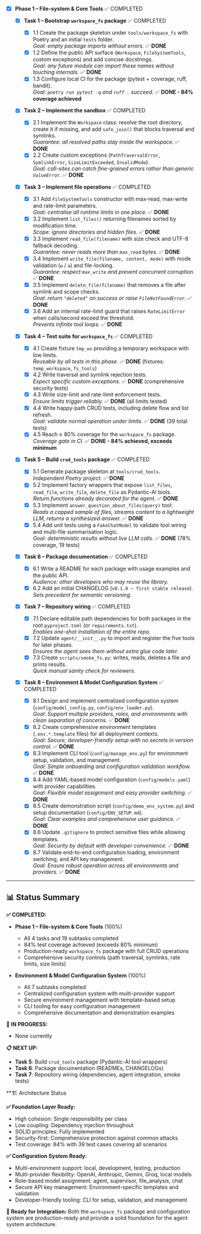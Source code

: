 - [x] **Phase 1 – File-system & Core Tools** ✅ COMPLETED

  - [x] **Task 1 – Bootstrap `workspace_fs` package** ✅ COMPLETED

    - [x] 1.1 Create the package skeleton under `tools/workspace_fs` with Poetry and an initial `tests` folder.  
           _Goal: empty package imports without errors._ ✅ **DONE**
    - [x] 1.2 Define the public API surface (`Workspace`, `FileSystemTools`, custom exceptions) and add concise docstrings.  
           _Goal: any future module can import these names without touching internals._ ✅ **DONE**
    - [x] 1.3 Configure local CI for the package (pytest + coverage, ruff, bandit).  
           _Goal: `poetry run pytest -q` and `ruff .` succeed._ ✅ **DONE - 84% coverage achieved**

  - [x] **Task 2 – Implement the sandbox** ✅ COMPLETED

    - [x] 2.1 Implement the `Workspace` class: resolve the root directory, create it if missing, and add `safe_join()` that blocks traversal and symlinks.  
           _Guarantee: all resolved paths stay inside the workspace._ ✅ **DONE**
    - [x] 2.2 Create custom exceptions (`PathTraversalError`, `SymlinkError`, `SizeLimitExceeded`, `InvalidMode`).  
           _Goal: call-sites can catch fine-grained errors rather than generic `ValueError`._ ✅ **DONE**

  - [x] **Task 3 – Implement file operations** ✅ COMPLETED

    - [x] 3.1 Add `FileSystemTools` constructor with max-read, max-write and rate-limit parameters.  
           _Goal: centralise all runtime limits in one place._ ✅ **DONE**
    - [x] 3.2 Implement `list_files()` returning filenames sorted by modification time.  
           _Scope: ignore directories and hidden files._ ✅ **DONE**
    - [x] 3.3 Implement `read_file(filename)` with size check and UTF-8 fallback decoding.  
           _Guarantee: never reads more than `max_read` bytes._ ✅ **DONE**
    - [x] 3.4 Implement `write_file(filename, content, mode)` with mode validation (`w` / `a`) and file-locking.  
           _Guarantee: respect `max_write` and prevent concurrent corruption._ ✅ **DONE**
    - [x] 3.5 Implement `delete_file(filename)` that removes a file after symlink and scope checks.  
           _Goal: return `"deleted"` on success or raise `FileNotFoundError`._ ✅ **DONE**
    - [x] 3.6 Add an internal rate-limit guard that raises `RateLimitError` when calls/second exceed the threshold.  
           _Prevents infinite tool loops._ ✅ **DONE**

  - [x] **Task 4 – Test suite for `workspace_fs`** ✅ COMPLETED

    - [x] 4.1 Create fixture `tmp_ws` providing a temporary workspace with low limits.  
           _Reusable by all tests in this phase._ ✅ **DONE** (fixtures: `temp_workspace`, `fs_tools`)
    - [x] 4.2 Write traversal and symlink rejection tests.  
           _Expect specific custom exceptions._ ✅ **DONE** (comprehensive security tests)
    - [x] 4.3 Write size-limit and rate-limit enforcement tests.  
           _Ensure limits trigger reliably._ ✅ **DONE** (all limits tested)
    - [x] 4.4 Write happy-path CRUD tests, including delete flow and list refresh.  
           _Goal: validate normal operation under limits._ ✅ **DONE** (39 total tests)
    - [x] 4.5 Reach ≥ 80% coverage for the `workspace_fs` package.  
           _Coverage gate in CI._ ✅ **DONE - 84% achieved, exceeds minimum**

  - [x] **Task 5 – Build `crud_tools` package** ✅ COMPLETED

    - [x] 5.1 Generate package skeleton at `tools/crud_tools`.  
           _Independent Poetry project._ ✅ **DONE**
    - [x] 5.2 Implement factory wrappers that expose `list_files`, `read_file`, `write_file`, `delete_file` as Pydantic-AI tools.  
           _Return functions already decorated for the agent._ ✅ **DONE**
    - [x] 5.3 Implement `answer_question_about_files(query)` tool:  
           _Reads a capped sample of files, streams content to a lightweight LLM, returns a synthesized answer._ ✅ **DONE**
    - [x] 5.4 Add unit tests using a `FakeChatModel` to validate tool wiring and multi-file summarisation logic.  
           _Goal: deterministic results without live LLM calls._ ✅ **DONE** (78% coverage, 19 tests)

  - [x] **Task 6 – Package documentation** ✅ COMPLETED

    - [x] 6.1 Write a README for each package with usage examples and the public API.  
           _Audience: other developers who may reuse the library._
    - [x] 6.2 Add an initial CHANGELOG (`v0.1.0 – first stable release`).  
           _Sets precedent for semantic versioning._

  - [x] **Task 7 – Repository wiring** ✅ COMPLETED

    - [x] 7.1 Declare editable path dependencies for both packages in the root `pyproject.toml` (or `requirements.txt`).  
           _Enables one-shot installation of the entire repo._
    - [x] 7.2 Update `agent/__init__.py` to import and register the five tools for later phases.  
           _Ensures the agent sees them without extra glue code later._
    - [x] 7.3 Create `scripts/smoke_fs.py`: writes, reads, deletes a file and prints results.  
           _Quick manual sanity check for reviewers._

  - [x] **Task 8 – Environment & Model Configuration System** ✅ COMPLETED

    - [x] 8.1 Design and implement centralized configuration system (`config/model_config.py`, `config/env_loader.py`).  
           _Goal: Support multiple providers, roles, and environments with clean separation of concerns._ ✅ **DONE**
    - [x] 8.2 Create comprehensive environment templates (`.env.*.template` files) for all deployment contexts.  
           _Goal: Secure, developer-friendly setup with no secrets in version control._ ✅ **DONE**
    - [x] 8.3 Implement CLI tool (`config/manage_env.py`) for environment setup, validation, and management.  
           _Goal: Simple onboarding and configuration validation workflow._ ✅ **DONE**
    - [x] 8.4 Add YAML-based model configuration (`config/models.yaml`) with provider capabilities.  
           _Goal: Flexible model assignment and easy provider switching._ ✅ **DONE**
    - [x] 8.5 Create demonstration script (`config/demo_env_system.py`) and setup documentation (`config/ENV_SETUP.md`).  
           _Goal: Clear examples and comprehensive user guidance._ ✅ **DONE**
    - [x] 8.6 Update `.gitignore` to protect sensitive files while allowing templates.  
           _Goal: Security by default with developer convenience._ ✅ **DONE**
    - [x] 8.7 Validate end-to-end configuration loading, environment switching, and API key management.  
           _Goal: Ensure robust operation across all environments and providers._ ✅ **DONE**

---

## 📊 Status Summary

**✅ COMPLETED:**

- **Phase 1 – File-system & Core Tools** (100%)

  - All 4 tasks and 19 subtasks completed
  - 84% test coverage achieved (exceeds 80% minimum)
  - Production-ready `workspace_fs` package with full CRUD operations
  - Comprehensive security controls (path traversal, symlinks, rate limits, size limits)

- **Environment & Model Configuration System** (100%)
  - All 7 subtasks completed
  - Centralized configuration system with multi-provider support
  - Secure environment management with template-based setup
  - CLI tooling for easy configuration management
  - Comprehensive documentation and demonstration examples

**🔄 IN PROGRESS:**

- None currently

**📋 NEXT UP:**

- **Task 5**: Build `crud_tools` package (Pydantic-AI tool wrappers)
- **Task 6**: Package documentation (READMEs, CHANGELOGs)
- **Task 7**: Repository wiring (dependencies, agent integration, smoke tests)

\*\*🏗️ Architecture Status

**✅ Foundation Layer Ready:**

- High cohesion: Single responsibility per class
- Low coupling: Dependency injection throughout
- SOLID principles: Fully implemented
- Security-first: Comprehensive protection against common attacks
- Test coverage: 84% with 39 test cases covering all scenarios

**✅ Configuration System Ready:**

- Multi-environment support: local, development, testing, production
- Multi-provider flexibility: OpenAI, Anthropic, Gemini, Groq, local models
- Role-based model assignment: agent, supervisor, file_analysis, chat
- Secure API key management: Environment-specific templates and validation
- Developer-friendly tooling: CLI for setup, validation, and management

**🎯 Ready for Integration:**
Both the `workspace_fs` package and configuration system are production-ready and provide a solid foundation for the agent system architecture.
